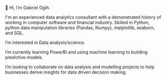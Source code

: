 👋 Hi, I’m Gabriel Ogih. 

I'm an experienced data analytics consultant with a demonstrated history of working in computer software and financial industry. Skilled in Python, python data manipulation libraries (Pandas, Numpy), matplotlib, seaborn, and SQL.

I’m interested in Data analysis/science.

I’m currently learning PowerBI and using machine learning to building predictive models.

I’m looking to collaborate on data analysis and modelling projects to help businesses derive insights for data driven decision making.


<!---
Gab001-data/Gab001-data is a ✨ special ✨ repository because its `README.md` (this file) appears on your GitHub profile.
You can click the Preview link to take a look at your changes.
--->
